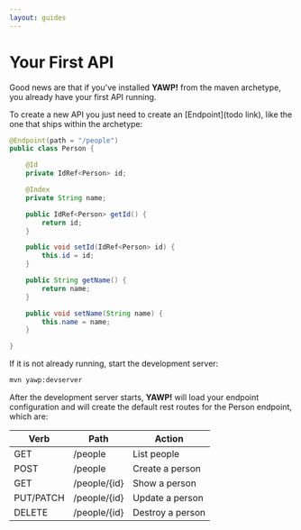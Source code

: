 ```yaml
---
layout: guides
---
```

# Your First API

Good news are that if you've installed __YAWP!__ from the maven archetype, you already have
your first API running.

To create a new API you just need to create an [Endpoint](todo link), like the one that ships 
within the archetype:

~~~ java
@Endpoint(path = "/people")
public class Person {

	@Id
	private IdRef<Person> id;

	@Index
	private String name;

	public IdRef<Person> getId() {
		return id;
	}

	public void setId(IdRef<Person> id) {
		this.id = id;
	}

	public String getName() {
		return name;
	}

	public void setName(String name) {
		this.name = name;
	}

}
~~~

If it is not already running, start the development server:

~~~ bash
mvn yawp:devserver
~~~

After the development server starts, __YAWP!__ will load your endpoint configuration and will create the default rest routes
for the Person endpoint, which are:

| Verb        | Path           | Action                |
| ----------- |--------------- | --------------------- |
| GET         | /people        | List people           |
| POST        | /people        | Create a person       |
| GET         | /people/{id}   | Show a person         |
| PUT/PATCH   | /people/{id}   | Update a person       |
| DELETE      | /people/{id}   | Destroy a person      |



